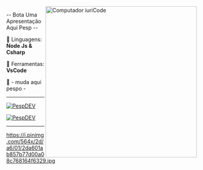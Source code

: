 <img src="https://raw.githubusercontent.com/MicaelliMedeiros/micaellimedeiros/master/image/computer-illustration.png" min-width="400px" max-width="400px" width="400px" align="right" alt="Computador iuriCode">

<p align="left"> 
  -- Bota Uma Apresentação Aqui Pesp --
</p>

<p align="left">
  🦄 Linguagens: <strong>Node Js & Csharp</strong>
</p>

<p align="left">
  💼 Ferramentas: <strong>VsCode</strong>
</p>

<p align="left">
  💌 - muda aqui pespo -
</p>

----

[![PespDEV](https://github-readme-stats.vercel.app/api?username=PespDEV&theme=dracula)](https://github.com/PespDEV)

[![PespDEV](https://github-readme-stats.vercel.app/api/top-langs/?username=PespDEV&hide=html&layout=compact&theme=dracula)](https://github.com/PespDEV)

----

https://i.pinimg.com/564x/2d/a6/01/2da601ab857b77d00a08c768164f6329.jpg
